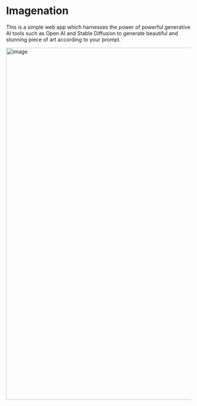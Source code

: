 # Imagenation
This is a simple web app which harnesses the power of powerful generative AI tools such as Open AI and Stable Diffusion to generate beautiful and stunning piece of art according to your prompt.


<img width="960" alt="image" src="https://github.com/rishuraj1/Imagenationproject/assets/47839626/e5307ad3-82ea-4b4f-b202-2eaa4964c52f">



